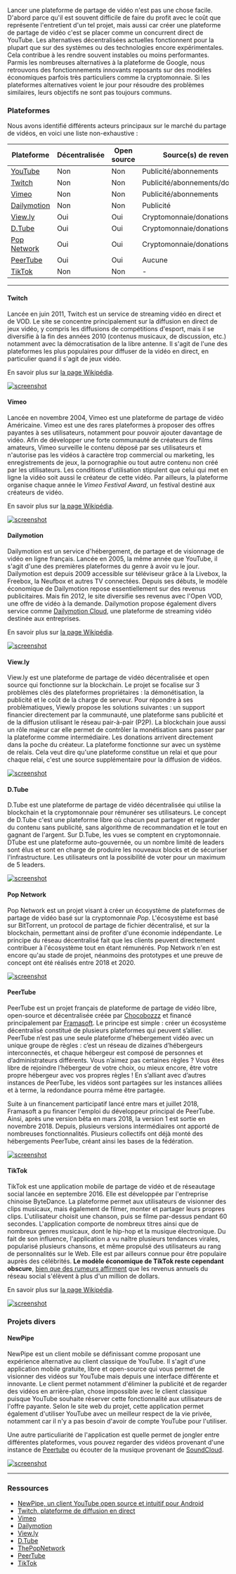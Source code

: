 Lancer une plateforme de partage de vidéo n'est pas une chose facile. D'abord parce qu'il est souvent difficile de faire du profit avec le coût que représente l'entretient d'un tel projet, mais aussi car créer une plateforme de partage de vidéo c'est se placer comme un concurrent direct de YouTube. Les alternatives décentralisées actuelles fonctionnent pour la plupart que sur des systèmes ou des technologies encore expérimentales. Cela contribue à les rendre souvent instables ou moins performantes. Parmis les nombreuses alternatives à la plateforme de Google, nous retrouvons des fonctionnements innovants reposants sur des modèles économiques parfois très particuliers comme la cryptomonnaie. Si les plateformes alternatives voient le jour pour résoudre des problèmes similaires, leurs objectifs ne sont pas toujours communs.

### Plateformes

Nous avons identifié différents acteurs principaux sur le marché du partage de vidéos, en voici une liste non-exhaustive :

| Plateforme                  | Décentralisée | Open source | Source(s) de revenu             | Version       |
| --------------------------- | ------------- | ----------- | ------------------------------- | ------------- |
| [YouTube][2]                | Non           | Non         | Publicité/abonnements           | Stable        |
| [Twitch](#twitch)           | Non           | Non         | Publicité/abonnements/donations | Stable        |
| [Vimeo](#vimeo)             | Non           | Non         | Publicité/abonnements           | Stable        |
| [Dailymotion](#dailymotion) | Non           | Non         | Publicité                       | Stable        |
| [View.ly](#viewly)          | Oui           | Oui         | Cryptomonnaie/donations         | Alpha         |
| [D.Tube](#dtube)            | Oui           | Oui         | Cryptomonnaie/donations         | Bêta          |
| [Pop Network](#pop-network) | Oui           | Oui         | Cryptomonnaie/donations         | Développement |
| [PeerTube](#peertube)       | Oui           | Oui         | Aucune                          | Stable        |
| [TikTok](#tiktok)           | Non           | Non         | -                               | Stable        |

* * *

#### Twitch

Lancée en juin 2011, Twitch est un service de streaming vidéo en direct et de VOD. Le site se concentre principalement sur la diffusion en direct de jeux vidéo, y compris les diffusions de compétitions d'esport, mais il se diversifie à la fin des années 2010 (contenus musicaux, de discussion, etc.) notamment avec la démocratisation de la libre antenne. Il s'agit de l'une des plateformes les plus populaires pour diffuser de la vidéo en direct, en particulier quand il s'agit de jeux vidéo.

En savoir plus sur [la page Wikipédia](https://fr.wikipedia.org/wiki/Twitch).

[![screenshot](../assets/screenshot_31.png)][3]

#### Vimeo

Lancée en novembre 2004, Vimeo est une plateforme de partage de vidéo Américaine. Vimeo est une des rares plateformes à proposer des offres payantes à ses utilisateurs, notamment pour pouvoir ajouter davantage de vidéo. Afin de développer une forte communauté de créateurs de films amateurs, Vimeo surveille le contenu déposé par ses utilisateurs et n'autorise pas les vidéos à caractère trop commercial ou marketing, les enregistrements de jeux, la pornographie ou tout autre contenu non créé par les utilisateurs. Les conditions d'utilisation stipulent que celui qui met en ligne la vidéo soit aussi le créateur de cette vidéo. Par ailleurs, la plateforme organise chaque année le _Vimeo Festival Award_, un festival destiné aux créateurs de vidéo.

En savoir plus sur [la page Wikipédia](https://fr.wikipedia.org/wiki/Vimeo).

[![screenshot](../assets/screenshot_30.png)][4]

#### Dailymotion

Dailymotion est un service d'hébergement, de partage et de visionnage de vidéo en ligne français. Lancée en 2005, la même année que YouTube, il s'agit d'une des premières plateformes du genre à avoir vu le jour. Dailymotion est depuis 2009 accessible sur téléviseur grâce à la Livebox, la Freebox, la Neufbox et autres TV connectées. Depuis ses débuts, le modèle économique de Dailymotion repose essentiellement sur des revenus publicitaires. Mais fin 2012, le site diversifie ses revenus avec l'Open VOD, une offre de vidéo à la demande. Dailymotion propose également divers service comme [Dailymotion Cloud](https://dmcloud.net/), une plateforme de streaming vidéo destinée aux entreprises.

En savoir plus sur [la page Wikipédia](https://fr.wikipedia.org/wiki/Dailymotion).

[![screenshot](../assets/screenshot_29.png)][5]

#### View.ly

View.ly est une plateforme de partage de vidéo décentralisée et open source qui fonctionne sur la blockchain. Le projet se focalise sur 3 problèmes clés des plateformes propriétaires : la démonétisation, la publicité et le coût de la charge de serveur. Pour répondre à ses problèmatiques, Viewly propose les solutions suivantes : un support financier directement par la communauté, une plateforme sans publicité et de la diffusion utilisant le réseau pair-à-pair (P2P). La blockchain joue aussi un rôle majeur car elle permet de contrôler la monétisation sans passer par la plateforme comme intermédiaire. Les donations arrivent directement dans la poche du créateur. La plateforme fonctionne sur avec un système de relais. Cela veut dire qu'une plateforme constitue un relai et que pour chaque relai, c'est une source supplémentaire pour la diffusion de vidéos.

[![screenshot](../assets/screenshot_28.png)][6]

#### D.Tube

D.Tube est une plateforme de partage de vidéo décentralisée qui utilise la blockchain et la cryptomonnaie pour rémunérer ses utilisateurs. Le concept de D.Tube c'est une plateforme libre où chacun peut partager et regarder du contenu sans publicité, sans algorithme de recommandation et le tout en gagnant de l'argent. Sur D.Tube, les vues se comptent en cryptomonnaie. DTube est une plateforme auto-gouvernée, ou un nombre limité de leaders sont élus et sont en charge de produire les nouveaux blocks et de sécuriser l'infrastructure. Les utilisateurs ont la possibilité de voter pour un maximum de 5 leaders.

[![screenshot](../assets/screenshot_27.png)][7]

#### Pop Network

Pop Network est un projet visant à créer un écosystème de plateformes de partage de vidéo basé sur la cryptomonnaie _Pop_. L'écosystème est basé sur BitTorrent, un protocol de partage de fichier décentralisé, et sur la blockchain, permettant ainsi de profiter d'une économie indépendante. Le principe du réseau décentralisé fait que les clients peuvent directement contribuer à l'écosystème tout en étant rémunérés. Pop Network n'en est encore qu'au stade de projet, néanmoins des prototypes et une preuve de concept ont été réalisés entre 2018 et 2020.

[![screenshot](../assets/screenshot_32.png)][8]

#### PeerTube

PeerTube est un projet français de plateforme de partage de vidéo libre, open-source et décentralisée créée par [Chocobozzz](https://github.com/Chocobozzz) et financé principalement par [Framasoft](https://framasoft.org/). Le principe est simple : créer un écosystème décentralisé constitué de plusieurs plateformes qui peuvent s’allier. PeerTube n’est pas une seule plateforme d’hébergement vidéo avec un unique groupe de règles : c’est un réseau de dizaines d’hébergeurs interconnectés, et chaque hébergeur est composé de personnes et d’administrateurs différents. Vous n’aimez pas certaines règles ? Vous êtes libre de rejoindre l’hébergeur de votre choix, ou mieux encore, être votre propre hébergeur avec vos propres règles ! En s’alliant avec d’autres instances de PeerTube, les vidéos sont partagées sur les instances alliées et à terme, la redondance pourra même être partagée.

Suite à un financement participatif lancé entre mars et juillet 2018, Framasoft a pu financer l'emploi du développeur principal de PeerTube. Ainsi, après une version bêta en mars 2018, la version 1 est sortie en novembre 2018. Depuis, plusieurs versions intermédiaires ont apporté de nombreuses fonctionnalités. Plusieurs collectifs ont déjà monté des hébergements PeerTube, créant ainsi les bases de la fédération.

[![screenshot](../assets/screenshot_26.png)][9]

#### TikTok

TikTok est une application mobile de partage de vidéo et de réseautage social lancée en septembre 2016. Elle est développée par l'entreprise chinoise ByteDance. La plateforme permet aux utilisateurs de visionner des clips musicaux, mais également de filmer, monter et partager leurs propres clips. L'utilisateur choisit une chanson, puis se filme par-dessus pendant 60 secondes. L'application comporte de nombreux titres ainsi que de nombreux genres musicaux, dont le hip-hop et la musique électronique. Du fait de son influence, l'application a vu naître plusieurs tendances virales, popularisé plusieurs chansons, et même propulsé des utilisateurs au rang de personnalités sur le Web. Elle est par ailleurs connue pour être populaire auprès des célébrités. **Le modèle économique de TikTok reste cependant obscure**, [bien que des rumeurs affirment](https://futureworktechnologies.com/how-tik-tok-works-business-revenue-model) que les revenus annuels du réseau social s'élèvent à plus d'un million de dollars.

En savoir plus sur [la page Wikipédia](https://fr.wikipedia.org/wiki/TikTok).

[![screenshot](../assets/screenshot_34.jpeg)][1]

### Projets divers

#### NewPipe

NewPipe est un client mobile se définissant comme proposant une expérience alternative au client classique de YouTube. Il s'agit d'une application mobile gratuite, libre et open-source qui vous permet de visionner des vidéos sur YouTube mais depuis une interface différente et innovante. Le client permet notamment d'éliminer la publicité et de regarder des vidéos en arrière-plan, chose impossible avec le client classique puisque YouTube souhaite réserver cette fonctionnalité aux utilisateurs de l'offre payante. Selon le site web du projet, cette application permet également d'utiliser YouTube avec un meilleur respect de la vie privée, notamment car il n'y a pas besoin d'avoir de compte YouTube pour l'utiliser.

Une autre particuliarité de l'application est quelle permet de jongler entre différentes plateformes, vous pouvez regarder des vidéos provenant d'une instance de [Peertube](#peertube) ou écouter de la musique provenant de [SoundCloud](https://soundcloud.com/).

[![screenshot](../assets/screenshot_33.png)][1]

* * *

### Ressources

-   [NewPipe, un client YouTube open source et intuitif pour Android][1]
-   [Twitch, plateforme de diffusion en direct][3]
-   [Vimeo][4]
-   [Dailymotion][5]
-   [View.ly][6]
-   [D.Tube][7]
-   [ThePopNetwork][8]
-   [PeerTube][9]
-   [TikTok][10]

[1]: https://newpipe.schabi.org/

[2]: https://www.youtube.com/

[3]: https://www.twitch.tv/

[4]: https://vimeo.com/

[5]: https://www.dailymotion.com/

[6]: https://view.ly/

[7]: https://d.tube/

[8]: https://thepopnetwork.org/

[9]: https://joinpeertube.org/

[10]: https://www.tiktok.com/fr/
